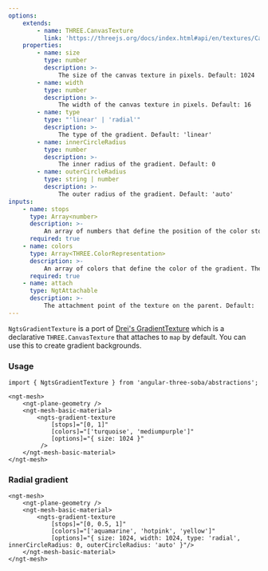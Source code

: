 ```yaml
---
options:
    extends:
        - name: THREE.CanvasTexture
          link: 'https://threejs.org/docs/index.html#api/en/textures/CanvasTexture'
    properties:
        - name: size
          type: number
          description: >-
              The size of the canvas texture in pixels. Default: 1024
        - name: width
          type: number
          description: >-
              The width of the canvas texture in pixels. Default: 16
        - name: type
          type: "'linear' | 'radial'"
          description: >-
              The type of the gradient. Default: 'linear'
        - name: innerCircleRadius
          type: number
          description: >-
              The inner radius of the gradient. Default: 0
        - name: outerCircleRadius
          type: string | number
          description: >-
              The outer radius of the gradient. Default: 'auto'
inputs:
    - name: stops
      type: Array<number>
      description: >-
          An array of numbers that define the position of the color stops. These values must be between 0 and 1.
      required: true
    - name: colors
      type: Array<THREE.ColorRepresentation>
      description: >-
          An array of colors that define the color of the gradient. These colors can be in any format that is accepted by THREE.Color.
      required: true
    - name: attach
      type: NgtAttachable
      description: >-
          The attachment point of the texture on the parent. Default: 'map'
---
```


`NgtsGradientTexture` is a port of [Drei's GradientTexture](https://drei.docs.pmnd.rs/abstractions/gradient-texture) which is a declarative `THREE.CanvasTexture` that attaches to `map` by default. You can use this to create gradient backgrounds.

### Usage

```angular-ts
import { NgtsGradientTexture } from 'angular-three-soba/abstractions';
```

```angular-html
<ngt-mesh>
    <ngt-plane-geometry />
    <ngt-mesh-basic-material>
        <ngts-gradient-texture
            [stops]="[0, 1]"
            [colors]="['turquoise', 'mediumpurple']"
            [options]="{ size: 1024 }"
         />
    </ngt-mesh-basic-material>
</ngt-mesh>
```

### Radial gradient

```angular-html
<ngt-mesh>
    <ngt-plane-geometry />
    <ngt-mesh-basic-material>
        <ngts-gradient-texture
            [stops]="[0, 0.5, 1]"
            [colors]="['aquamarine', 'hotpink', 'yellow']"
            [options]="{ size: 1024, width: 1024, type: 'radial', innerCircleRadius: 0, outerCircleRadius: 'auto' }"/>
    </ngt-mesh-basic-material>
</ngt-mesh>
```
